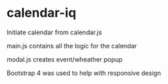 # calendar-iq

Initiate calendar from calendar.js

main.js contains all the logic for the calendar

modal.js creates event/wheather popup

Bootstrap 4 was used to help with responsive design
